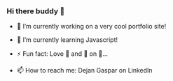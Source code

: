 ### Hi there buddy 👋

- 🔭 I’m currently working on a very cool portfolio site!
- 🌱 I’m currently learning Javascript!
- ⚡ Fun fact: Love 🍌 and 🍍 on 🍕...

- 📫 How to reach me: Dejan Gaspar on LinkedIn

<!--
**Gaspardious/Gaspardious** is a ✨ _special_ ✨ repository because its `README.md` (this file) appears on your GitHub profile.

Here are some ideas to get you started:

- 🔭 I’m currently working on ...
- 🌱 I’m currently learning ...
- 👯 I’m looking to collaborate on ...
- 🤔 I’m looking for help with ...
- 💬 Ask me about ...
- 📫 How to reach me: ...
- 😄 Pronouns: ...
- ⚡ Fun fact: ...
-->
